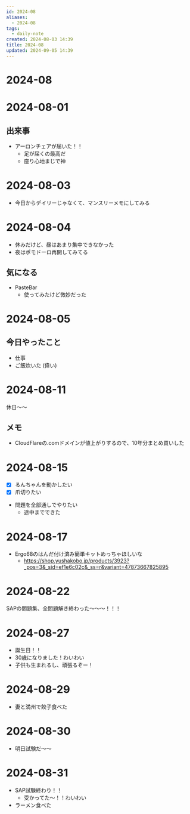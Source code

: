 ```yaml
---
id: 2024-08
aliases:
  - 2024-08
tags:
  - daily-note
created: 2024-08-03 14:39
title: 2024-08
updated: 2024-09-05 14:39
---
```


# 2024-08

# 2024-08-01

## 出来事

- アーロンチェアが届いた！！
    - 足が届くの最高だ
    - 座り心地まじで神

# 2024-08-03

- 今日からデイリーじゃなくて、マンスリーメモにしてみる

# 2024-08-04

- 休みだけど、昼はあまり集中できなかった
- 夜はポモドーロ再開してみてる

## 気になる

- PasteBar
    - 使ってみたけど微妙だった

# 2024-08-05

## 今日やったこと

- 仕事
- ご飯炊いた (偉い)

# 2024-08-11

休日〜〜

## メモ

- CloudFlareの.comドメインが値上がりするので、10年分まとめ買いした

# 2024-08-15

- [x] るんちゃんを動かしたい
- [x] 爪切りたい
- 問題を全部通しでやりたい
    - 途中までできた

# 2024-08-17

- Ergo68のはんだ付け済み簡単キットめっちゃほしいな
    - https://shop.yushakobo.jp/products/3923?_pos=3&_sid=ef1e6c02c&_ss=r&variant=47873667825895

# 2024-08-22

SAPの問題集、全問題解き終わった〜〜〜！！！

# 2024-08-27

- 誕生日！！
- 30歳になりました！わいわい
- 子供も生まれるし、頑張るぞー！

# 2024-08-29

- 妻と満州で餃子食べた

# 2024-08-30

- 明日試験だ〜〜

# 2024-08-31

- SAP試験終わり！！
    - 受かってた〜！！わいわい
- ラーメン食べた

